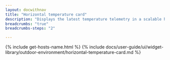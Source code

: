 ```yaml
---
layout: docwithnav
title: "Horizontal temperature card"
description: "Displays the latest temperature telemetry in a scalable horizontal layout."
breadcrumbs: "true"
breadcrumbs-steps: "2"

---
```

{% include get-hosts-name.html %}
{% include docs/user-guide/ui/widget-library/outdoor-environment/horizontal-temperature-card.md %}
